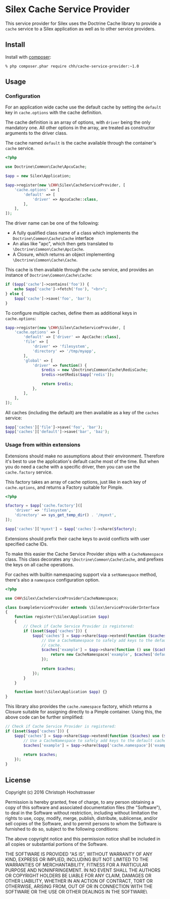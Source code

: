 # Silex Cache Service Provider

This service provider for Silex uses the Doctrine Cache library to provide a `cache` service to a Silex application as well as
to other service providers.

## Install

Install with [composer](https://getcomposer.org):

    % php composer.phar require chh/cache-service-provider:~1.0

## Usage

### Configuration

For an application wide cache use the default cache by setting the `default` key in `cache.options` with the cache definition.

The cache definition is an array of options, with `driver` being the
only mandatory one. All other options in the array, are treated as
constructor arguments to the driver class.

The cache named `default` is the cache available through the container's
`cache` service.

```php
<?php

use Doctrine\Common\Cache\ApcuCache;

$app = new Silex\Application;

$app->register(new \CHH\Silex\CacheServiceProvider, [
    'cache.options' => [
        'default' => [
            'driver' => ApcuCache::class,
        ],
    ],
]);
```

The driver name can be one of the following:

* A fully qualified class name of a class which implements the `Doctrine\Common\Cache\Cache` interface
* An alias like "apc", which then gets translated to
  `\Doctrine\Common\Cache\ApcCache`.
* A Closure, which returns an object implementing
  `\Doctrine\Common\Cache\Cache`.

This cache is then available through the `cache` service, and provides
an instance of `Doctrine\Common\Cache\Cache`:

```php
if ($app['cache']->contains('foo')) {
    echo $app['cache']->fetch('foo'), "<br>";
} else {
    $app['cache']->save('foo', 'bar');
}
```

To configure multiple caches, define them as additional keys in
`cache.options`:

```php
$app->register(new \CHH\Silex\CacheServiceProvider, [
    'cache.options' => [
        'default' => ['driver' => ApcCache::class],
        'file' => [
            'driver' => 'filesystem',
            'directory' => '/tmp/myapp',
        ],
        'global' => [
            'driver' => function() {
                $redis = new \Doctrine\Common\Cache\RedisCache;
                $redis->setRedis($app['redis']);

                return $redis;
            },
        ],
    ],
]);
```

All caches (including the default) are then available as a key of the `caches` service:

```php
$app['caches']['file']->save('foo', 'bar');
$app['caches']['default']->save('bar', 'baz');
```

### Usage from within extensions

Extensions should make no assumptions about their environment. Therefore
it's best to use the application's default cache most of the time. But
when you do need a cache with a specific driver, then you can use the
`cache.factory` service.

This factory takes an array of cache options,
just like in each key of `cache.options`, and returns a Factory suitable
for Pimple.

```php
<?php

$factory = $app['cache.factory']([
    'driver' => 'filesystem',
    'directory' => sys_get_temp_dir() . '/myext',
]);

$app['caches']['myext'] = $app['caches']->share($factory);
```

Extensions should prefix their cache keys to avoid conflicts
with user specified cache IDs.

To make this easier the Cache Service Provider ships with a `CacheNamespace` class. This
class decorates any `\Doctrine\Common\Cache\Cache`, and prefixes the
keys on all cache operations.

For caches with builtin namespacing support via a `setNamespace` method, 
there's also a `namespace` configuration option.

```php
<?php

use CHH\Silex\CacheServiceProvider\CacheNamespace;

class ExampleServiceProvider extends \Silex\ServiceProviderInterface
{
    function register(\Silex\Application $app)
    {
        // Check if Cache Service Provider is registered:
        if (isset($app['caches'])) {
            $app['caches'] = $app->share($app->extend(function ($caches) use ($app) {
                // Use a CacheNamespace to safely add keys to the default
                // cache.
                $caches['example'] = $app->share(function () use ($caches) {
                    return new CacheNamespace('example', $caches['default']);
                });
                
                return $caches;
            });
        }
    }

    function boot(\Silex\Application $app) {}
}
```

This library also provides the `cache.namespace` factory, which returns a Closure suitable for assigning directly
to a Pimple container. Using this, the above code can be further simplified:

```php
// Check if Cache Service Provider is registered:
if (isset($app['caches'])) {
    $app['caches'] = $app->share($app->extend(function ($caches) use ($app) {
        // Use a CacheNamespace to safely add keys to the default cache
        $caches['example'] = $app->share($app['cache.namespace']('example'));
        
        return $caches;
    });
}
```

## License

Copyright (c) 2016 Christoph Hochstrasser

Permission is hereby granted, free of charge, to any person obtaining a copy of this software and associated documentation files (the "Software"), to deal in the Software without restriction, including without limitation the rights to use, copy, modify, merge, publish, distribute, sublicense, and/or sell copies of the Software, and to permit persons to whom the Software is furnished to do so, subject to the following conditions:

The above copyright notice and this permission notice shall be included in all copies or substantial portions of the Software.

THE SOFTWARE IS PROVIDED "AS IS", WITHOUT WARRANTY OF ANY KIND, EXPRESS OR IMPLIED, INCLUDING BUT NOT LIMITED TO THE WARRANTIES OF MERCHANTABILITY, FITNESS FOR A PARTICULAR PURPOSE AND NONINFRINGEMENT. IN NO EVENT SHALL THE AUTHORS OR COPYRIGHT HOLDERS BE LIABLE FOR ANY CLAIM, DAMAGES OR OTHER LIABILITY, WHETHER IN AN ACTION OF CONTRACT, TORT OR OTHERWISE, ARISING FROM, OUT OF OR IN CONNECTION WITH THE SOFTWARE OR THE USE OR OTHER DEALINGS IN THE SOFTWARE\

